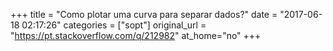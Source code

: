 +++
title = "Como plotar uma curva para separar dados?"
date = "2017-06-18 02:17:26"
categories = ["sopt"]
original_url = "https://pt.stackoverflow.com/q/212982"
at_home="no"
+++


